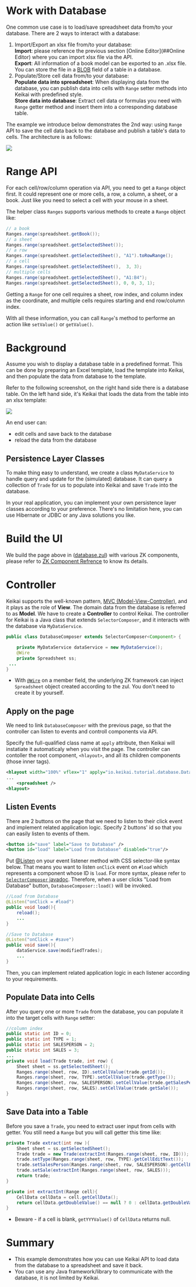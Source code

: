 # Work with Database
One common use case is to load/save spreadsheet data from/to your database. There are 2 ways to interact with a database:
1. Import/Export an xlsx file from/to your database: <br/>
**Import**: please reference the previous section [Online Editor](##Online Editor) where you can import xlsx file via the API. <br/>
**Export**: All information of a book model can be exported to an .xlsx file. You can store the file in a [BLOB](https://en.wikipedia.org/wiki/Binary_large_object) field of a table in a database.
2. Populate/Store cell data from/to your database: <br/>
**Populate data into spreadsheet**: When displaying data from the database, you can publish data into cells with `Range` setter methods into Keikai with predefined style.<br/>
**Store data into database**: Extract cell data or formulas you need with `Range` getter method and insert them into a corresponding database table. 

The example we introduce below demonstrates the 2nd way: using `Range` API to save the cell data back to the database and publish a table's data to cells. The architecture is as follows:

![](/assets/images/tutorial/database.png)


# Range API
For each cell/row/column operation via API, you need to get a `Range` object first. It could represent one or more cells, a row, a column, a sheet, or a book. Just like you need to select a cell with your mouse in a sheet. 

The helper class `Ranges` supports various methods to create a `Range` object like:

```java
// a book
Ranges.range(spreadsheet.getBook());
// a sheet
Ranges.range(spreadsheet.getSelectedSheet());
// a row
Ranges.range(spreadsheet.getSelectedSheet(), "A1").toRowRange();
// a cell
Ranges.range(spreadsheet.getSelectedSheet(),  3, 3);
// multiple cells
Ranges.range(spreadsheet.getSelectedSheet(), "A1:B4");
Ranges.range(spreadsheet.getSelectedSheet(), 0, 0, 3, 1);
```
Getting a `Range` for one cell requires a sheet, row index, and column index as the coordinate, and multiple cells requires starting and end row/column index.

With all these information, you can call `Range`'s method to performe an action like `setValue()` or `getValue()`.


# Background
Assume you wish to display a database table in a predefined format. This can be done by preparing an Excel template, load the template into Keikai, and then populate the data from database to the template.

Refer to the following screenshot, on the right hand side there is a database table. On the left hand side, it's Keikai that loads the data from the table into an xlsx template:

![](/assets/images/tutorial/databaseExample.png)

An end user can:
* edit cells and save back to the database
* reload the data from the database

## Persistence Layer Classes
To make thing easy to understand, we create a class `MyDataService` to handle query and update for the (simulated) database. It can query a collection of `Trade` for us to populate into Keikai and save `Trade` into the database.

In your real application, you can implement your own persistence layer classes according to your preference. There's no limitation here, you can use Hibernate or JDBC or any Java solutions you like.


# Build the UI
We build the page above in ([database.zul](https://github.com/keikai/keikai-tutorial/blob/master/src/main/webapp/database.zul)) with various ZK components, please refer to [ZK Component Refrence](http://books.zkoss.org/wiki/ZK_Component_Reference) to know its details.


# Controller
Keikai supports the well-known pattern, [MVC (Model-View-Controller)](https://martinfowler.com/eaaDev/uiArchs.html#ModelViewController), and it plays as the role of **View**. The domain data from the database is referred to as **Model**. We have to create a **Controller** to control Keikai. The controller for Keikai is a Java class that extends `SelectorComposer`, and it interacts with the database via `MyDataService`. 

```java
public class DatabaseComposer extends SelectorComposer<Component> {

    private MyDataService dataService = new MyDataService();
    @Wire
    private Spreadsheet ss;
 ...   
}
```
* With [`@Wire`](https://www.zkoss.org/wiki/ZK%20Developer's%20Reference/MVC/Controller/Wire%20Components) on a member field, the underlying ZK framework can inject `Spreadsheet` object created according to the zul. You don't need to create it by yourself.

## Apply on the page
We need to link `DatabaseComposer` with the previous page, so that the controller can listen to events and controll components via API. 

Specify the full-qualified class name at `apply` attribute, then Keikai will instatiate it automaticaly when you visit the page. The controller can contoller the root component, `<hlayout>`, and all its children components (those inner tags).

```xml
<hlayout width="100%" vflex="1" apply="io.keikai.tutorial.database.DatabaseComposer">
...
    <spreadsheet />
<hlayout>
```


## Listen Events
There are 2 buttons on the page that we need to listen to their click event and implement related application logic. Specify 2 buttons' id so that you can easily listen to events of them.

```xml
<button id="save" label="Save to Database" />
<button id="load" label="Load from Database" disabled="true"/>
```

Put [@Listen](https://www.zkoss.org/wiki/ZK_Developer%27s_Reference/Event_Handling/Event_Listening#Composer_and_Event_Listener_Autowiring) on your event listener method with CSS selector-like syntax below. That means you want to listen `onClick` event on `#load` which represents a component whose ID is `load`. For more syntax, please refer to [`SelectorComposer` javadoc](http://www.zkoss.org/javadoc/latest/zk/org/zkoss/zk/ui/select/SelectorComposer.html). Therefore, when a user clicks "Load from Database" button, `DatabaseComposer::load()` will be invoked.


```java
//Load from Database
@Listen("onClick = #load")
public void load(){
    reload();
    ...
}

//Save to Database
@Listen("onClick = #save")
public void save(){
    dataService.save(modifiedTrades);
    ...
}
```
Then, you can implement related application logic in each listener according to your requirements.


## Populate Data into Cells
After you query one or more `Trade` from the database, you can populate it into the target cells with `Range` setter:

```java
//column index
public static int ID = 0;
public static int TYPE = 1;
public static int SALESPERSON = 2;
public static int SALES = 3;
...
private void load(Trade trade, int row) {
    Sheet sheet = ss.getSelectedSheet();
    Ranges.range(sheet, row, ID).setCellValue(trade.getId());
    Ranges.range(sheet, row, TYPE).setCellValue(trade.getType());
    Ranges.range(sheet, row, SALESPERSON).setCellValue(trade.getSalesPerson());
    Ranges.range(sheet, row, SALES).setCellValue(trade.getSale());
}
```


## Save Data into a Table
Before you save a `Trade`, you need to extract user input from cells with getter. You still need a `Range` but you will call getter this time like:

```java
private Trade extract(int row ){
    Sheet sheet = ss.getSelectedSheet();
    Trade trade = new Trade(extractInt(Ranges.range(sheet, row, ID)));
    trade.setType(Ranges.range(sheet, row, TYPE).getCellEditText());
    trade.setSalesPerson(Ranges.range(sheet, row, SALESPERSON).getCellEditText());
    trade.setSale(extractInt(Ranges.range(sheet, row, SALES)));
    return trade;
}

private int extractInt(Range cell){
    CellData cellData = cell.getCellData();
    return cellData.getDoubleValue() == null ? 0 : cellData.getDoubleValue().intValue();
}
```
* Beware - if a cell is blank, `getYYYValue()` of `CellData` returns null.


# Summary
* This example demonstrates how you can use Keikai API to load data from the database to a spreadsheet and save it back.
* You can use any Java framework/library to communicate with the database, it is not limited by Keikai. 
